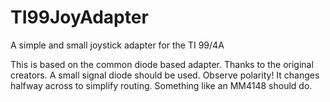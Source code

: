 # TI99JoyAdapter
A simple and small joystick adapter for the TI 99/4A

This is based on the common diode based adapter. Thanks to the original creators. 
A small signal diode should be used. Observe polarity! It changes halfway across to simplify routing. Something like an MM4148 should do.
